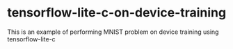 # tensorflow-lite-c-on-device-training
 This is an example of performing MNIST problem on device training using tensorflow-lite-c
